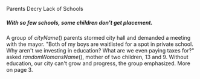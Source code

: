 Parents Decry Lack of Schools

##### With so few schools, some children don't get placement.

A group of $cityName()$ parents stormed city hall and demanded a meeting with the mayor. "Both of my boys are waitlisted for a spot in private school. Why aren't we investing in education? What are we even paying taxes for?" asked $randomWomansName()$, mother of two children, 13 and 9. Without education, our city can't grow and progress, the group emphasized. More on page 3.


